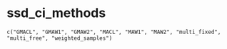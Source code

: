 # ssd_ci_methods

    c("GMACL", "GMAW1", "GMAW2", "MACL", "MAW1", "MAW2", "multi_fixed", 
    "multi_free", "weighted_samples")

